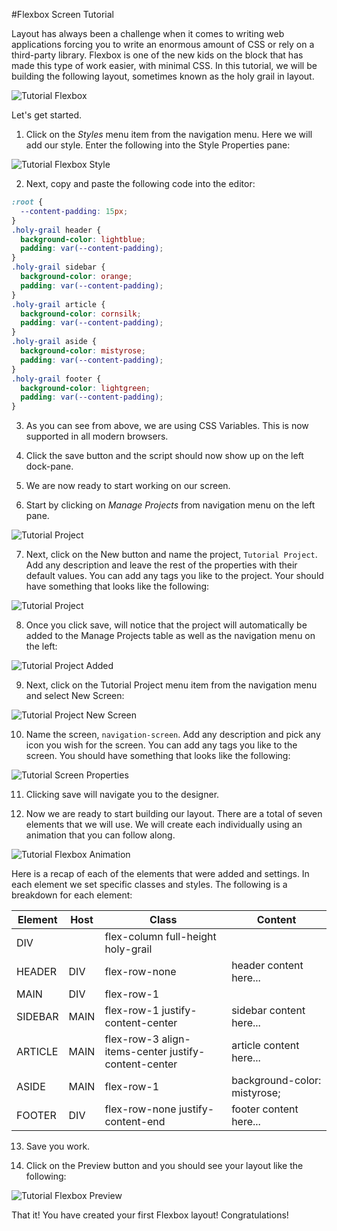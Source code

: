 #Flexbox Screen Tutorial

Layout has always been a challenge when it comes to writing web applications forcing you to write an enormous amount of CSS or rely on a third-party library. Flexbox is one of the new kids on the block that has made this type of work easier, with minimal CSS. In this tutorial, we will be building the following layout, sometimes known as the holy grail in layout.

![Tutorial Flexbox](../assets/images/tutorials/tutorial-flexbox.png)

Let's get started.

1) Click on the *Styles* menu item from the navigation menu. Here we will add our style. Enter the following into the Style Properties pane:

![Tutorial Flexbox Style](../assets/images/tutorials/tutorial-style-properties.png)

2) Next, copy and paste the following code into the editor:

```css
:root {
  --content-padding: 15px;
}
.holy-grail header { 
  background-color: lightblue; 
  padding: var(--content-padding);
}
.holy-grail sidebar { 
  background-color: orange; 
  padding: var(--content-padding);
}
.holy-grail article { 
  background-color: cornsilk; 
  padding: var(--content-padding);
}
.holy-grail aside { 
  background-color: mistyrose; 
  padding: var(--content-padding);
}
.holy-grail footer { 
  background-color: lightgreen; 
  padding: var(--content-padding);
} 
```

3) As you can see from above, we are using CSS Variables. This is now supported in all modern browsers. 

4) Click the save button and the script should now show up on the left dock-pane.

5) We are now ready to start working on our screen.

6) Start by clicking on *Manage Projects* from navigation menu on the left pane.

![Tutorial Project](../assets/images/tutorials/tutorial-manage-projects.png)

7) Next, click on the New button and name the project, `Tutorial Project`. Add any description and leave the rest of the properties with their default values. You can add any tags you like to the project. Your should have something that looks like the following:

![Tutorial Project](../assets/images/tutorials/tutorial-project.png)

8) Once you click save, will notice that the project will automatically be added to the Manage Projects table as well as the navigation menu on the left:

![Tutorial Project Added](../assets/images/tutorials/tutorial-project-added.png)

9) Next, click on the Tutorial Project menu item from the navigation menu and select New Screen:

![Tutorial Project New Screen](../assets/images/tutorials/tutorial-project-new-screen.png)

10) Name the screen, `navigation-screen`. Add any description and pick any icon you wish for the screen. You can add any tags you like to the screen. You should have something that looks like the following:

![Tutorial Screen Properties](../assets/images/tutorials/tutorial-flexbox-screen-properties.png)

11) Clicking save will navigate you to the designer.

12) Now we are ready to start building our layout. There are a total of seven elements that we will use. We will create each individually using an animation that you can follow along.

![Tutorial Flexbox Animation](../assets/images/tutorials/tutorial-flexbox-screen.gif)

Here is a recap of each of the elements that were added and settings. In each element we set specific classes and styles. The following is a breakdown for each element:

Element | Host | Class | Content
--- | --- | --- |---
DIV |  | flex-column full-height holy-grail | 
HEADER | DIV | flex-row-none | header content here...
MAIN | DIV | flex-row-1 | 
SIDEBAR | MAIN | flex-row-1 justify-content-center | sidebar content here...
ARTICLE | MAIN | flex-row-3 align-items-center justify-content-center | article content here...
ASIDE | MAIN | flex-row-1 | background-color: mistyrose;
FOOTER | DIV | flex-row-none justify-content-end | footer content here...

13) Save you work.

14) Click on the Preview button and you should see your layout like the following:

![Tutorial Flexbox Preview](../assets/images/tutorials/tutorial-flexbox-preview.png)

That it! You have created your first Flexbox layout! Congratulations!

